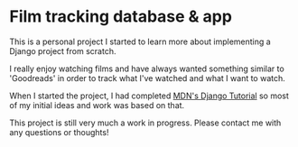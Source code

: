 # Film tracking database & app

This is a personal project I started to learn more about implementing a Django project from scratch.

I really enjoy watching films and have always wanted something similar to 'Goodreads'
in order to track what I've watched and what I want to watch.

When I started the project, I had completed [MDN's Django Tutorial](https://developer.mozilla.org/en-US/docs/Learn/Server-side/Django)
so most of my initial ideas and work was based on that.

This project is still very much a work in progress.
Please contact me with any questions or thoughts!
